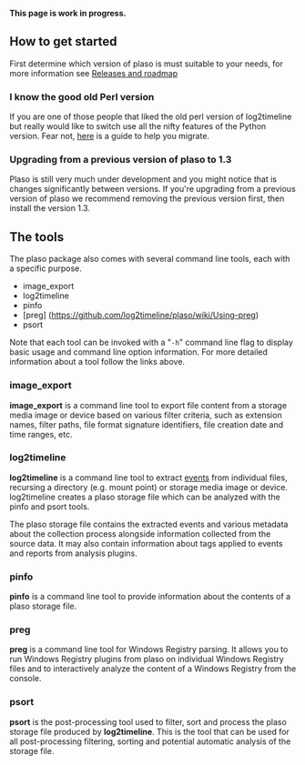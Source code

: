 **This page is work in progress.**

## How to get started

First determine which version of plaso is must suitable to your needs, for more information see [Releases and roadmap](https://github.com/log2timeline/plaso/wiki/Releases-and-roadmap)

### I know the good old Perl version

If you are one of those people that liked the old perl version of log2timeline but really would like to switch use all the nifty features of the Python version. Fear not, [here](https://github.com/log2timeline/plaso/wiki/Upgrading-From-0.x-Branch) is a guide to help you migrate.

### Upgrading from a previous version of plaso to 1.3

Plaso is still very much under development and you might notice that is changes significantly between versions. If you're upgrading from a previous version of plaso we recommend removing the previous version first, then install the version 1.3. 

## The tools

The plaso package also comes with several command line tools, each with a specific purpose.

* image_export
* log2timeline
* pinfo
* [preg] (https://github.com/log2timeline/plaso/wiki/Using-preg)
* psort

Note that each tool can be invoked with a "`-h`" command line flag to display basic usage and command line option information. For more detailed information about a tool follow the links above.

### image_export

**image_export** is a command line tool to export file content from a storage media image or device based on various filter criteria, such as extension names, filter paths, file format signature identifiers, file creation date and time ranges, etc.

### log2timeline

**log2timeline** is a command line tool to extract [events](https://github.com/log2timeline/plaso/wiki/Scribbles-about-events#what-is-an-event) from individual files, recursing a directory (e.g. mount point) or storage media image or device. log2timeline creates a plaso storage file which can be analyzed with the pinfo and psort tools.

The plaso storage file contains the extracted events and various metadata about the collection process alongside information collected from the source data. It may also contain information about tags applied to events and reports from analysis plugins.

### pinfo

**pinfo** is a command line tool to provide information about the contents of a plaso storage file. 

### preg

**preg** is a command line tool for Windows Registry parsing. It allows you to run Windows Registry plugins from plaso on individual Windows Registry files and to interactively analyze the content of a Windows Registry from the console.

### psort

**psort** is the post-processing tool used to filter, sort and process the plaso storage file produced by **log2timeline**. This is the tool that can be used for all post-processing filtering, sorting and potential automatic analysis of the storage file.